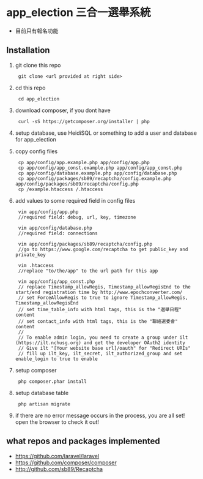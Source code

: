 # app_election 三合一選舉系統

* 目前只有報名功能

## Installation

1. git clone this repo

        git clone <url provided at right side>

2. cd this repo

        cd app_election

3. download composer, if you dont have

        curl -sS https://getcomposer.org/installer | php

4. setup database, use HeidiSQL or something to add a user and database for app_election

5. copy config files

        cp app/config/app.example.php app/config/app.php
        cp app/config/app_const.example.php app/config/app_const.php
        cp app/config/database.example.php app/config/database.php
        cp app/config/packages/sb89/recaptcha/config.example.php app/config/packages/sb89/recaptcha/config.php
        cp /example.htaccess /.htaccess

6. add values to some required field in config files

        vim app/config/app.php
        //required field: debug, url, key, timezone

        vim app/config/database.php
        //required field: connections

        vim app/config/packages/sb89/recaptcha/config.php
        //go to https://www.google.com/recaptcha to get public_key and private_key

        vim .htaccess
        //replace "to/the/app" to the url path for this app

        vim app/config/app_const.php
        // replace Timestamp_allowRegis, Timestamp_allowRegisEnd to the start/end registration time by http://www.epochconverter.com/
        // set ForceAllowRegis to true to ignore Timestamp_allowRegis, Timestamp_allowRegisEnd
        // set time_table_info with html tags, this is the "選舉日程" content
        // set contact_info with html tags, this is the "聯絡選委會" content
        //
        // To enable admin login, you need to create a group under ilt (https://ilt.nchusg.org) and get the developer OAuth2 identity
        // Give ilt "[Your website base url]/oauth" for "Redirect URIs"
        // fill up ilt_key, ilt_secret, ilt_authorized_group and set enable_login to true to enable

7. setup composer

        php composer.phar install

8. setup database table

        php artisan migrate

9. if there are no error message occurs in the process, you are all set! open the browser to check it out!

## what repos and packages implemented

* https://github.com/laravel/laravel
* https://github.com/composer/composer
* http://github.com/sb89/Recaptcha
